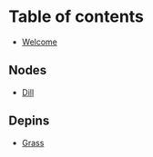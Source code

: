 # Table of contents

* [Welcome](README.md)

## Nodes

* [Dill](nodes/dill.md)

## Depins

* [Grass](depins/grass.md)
